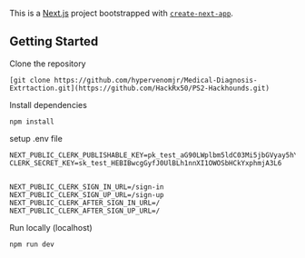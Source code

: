 This is a [Next.js](https://nextjs.org/) project bootstrapped with [`create-next-app`](https://github.com/vercel/next.js/tree/canary/packages/create-next-app).

## Getting Started

Clone the repository
```
[git clone https://github.com/hypervenomjr/Medical-Diagnosis-Extrtaction.git](https://github.com/HackRx50/PS2-Hackhounds.git)
```
Install dependencies
```
npm install
```
setup .env file
```
NEXT_PUBLIC_CLERK_PUBLISHABLE_KEY=pk_test_aG90LWplbm5ldC03Mi5jbGVyay5hY2NvdW50cy5kZXYk
CLERK_SECRET_KEY=sk_test_HEBIBwcgGyfJ0UlBLh1nnXI1OWOSbHCkYxphmjA3L6


NEXT_PUBLIC_CLERK_SIGN_IN_URL=/sign-in
NEXT_PUBLIC_CLERK_SIGN_UP_URL=/sign-up
NEXT_PUBLIC_CLERK_AFTER_SIGN_IN_URL=/
NEXT_PUBLIC_CLERK_AFTER_SIGN_UP_URL=/
```
Run locally (localhost)
```bash
npm run dev
```


